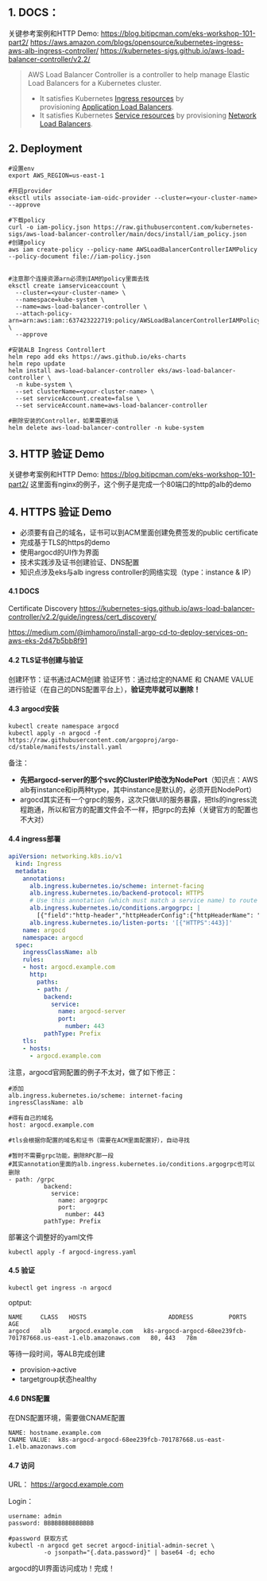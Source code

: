 ## 1. DOCS：

关键参考案例和HTTP Demo: https://blog.bitipcman.com/eks-workshop-101-part2/
https://aws.amazon.com/blogs/opensource/kubernetes-ingress-aws-alb-ingress-controller/
https://kubernetes-sigs.github.io/aws-load-balancer-controller/v2.2/

>AWS Load Balancer Controller is a controller to help manage Elastic Load Balancers for a Kubernetes cluster.
>- It satisfies Kubernetes [Ingress resources](https://kubernetes.io/docs/concepts/services-networking/ingress/) by provisioning [Application Load Balancers](https://docs.aws.amazon.com/elasticloadbalancing/latest/application/introduction.html).
>- It satisfies Kubernetes [Service resources](https://kubernetes.io/docs/concepts/services-networking/service/) by provisioning [Network Load Balancers](https://docs.aws.amazon.com/elasticloadbalancing/latest/network/introduction.html).

## 2. Deployment

```shell
#设置env
export AWS_REGION=us-east-1 

#开启provider
eksctl utils associate-iam-oidc-provider --cluster=<your-cluster-name> --approve

#下载policy
curl -o iam-policy.json https://raw.githubusercontent.com/kubernetes-sigs/aws-load-balancer-controller/main/docs/install/iam_policy.json
#创建policy
aws iam create-policy --policy-name AWSLoadBalancerControllerIAMPolicy --policy-document file://iam-policy.json


#注意那个连接资源arn必须到IAM的policy里面去找
eksctl create iamserviceaccount \
  --cluster=<your-cluster-name> \
  --namespace=kube-system \
  --name=aws-load-balancer-controller \
  --attach-policy-arn=arn:aws:iam::637423222719:policy/AWSLoadBalancerControllerIAMPolicy \
  --approve

#安装ALB Ingress Controllert
helm repo add eks https://aws.github.io/eks-charts
helm repo update
helm install aws-load-balancer-controller eks/aws-load-balancer-controller \
  -n kube-system \
  --set clusterName=<your-cluster-name> \
  --set serviceAccount.create=false \
  --set serviceAccount.name=aws-load-balancer-controller

#删除安装的Controller，如果需要的话
helm delete aws-load-balancer-controller -n kube-system   
```

## 3. HTTP 验证 Demo

关键参考案例和HTTP Demo: https://blog.bitipcman.com/eks-workshop-101-part2/
这里面有nginx的例子，这个例子是完成一个80端口的http的alb的demo

## 4. HTTPS 验证 Demo

- 必须要有自己的域名，证书可以到ACM里面创建免费签发的public certificate
- 完成基于TLS的https的demo
- 使用argocd的UI作为界面
- 技术实践涉及证书创建验证、DNS配置
- 知识点涉及eks与alb ingress controller的网络实现（type：instance & IP）

#### 4.1 DOCS

Certificate Discovery
https://kubernetes-sigs.github.io/aws-load-balancer-controller/v2.2/guide/ingress/cert_discovery/

https://medium.com/@imhamoro/install-argo-cd-to-deploy-services-on-aws-eks-2d47b5bb8f91

#### 4.2 TLS证书创建与验证

创建环节：证书通过ACM创建
验证环节：通过给定的NAME 和 CNAME VALUE进行验证（在自己的DNS配置平台上），**验证完毕就可以删除！**

#### 4.3 argocd安装

```
kubectl create namespace argocd
kubectl apply -n argocd -f https://raw.githubusercontent.com/argoproj/argo-cd/stable/manifests/install.yaml
```

备注：
- **先把argocd-server的那个svc的ClusterIP给改为NodePort**（知识点：AWS alb有instance和ip两种type，其中instance是默认的，必须开启NodePort）
- argocd其实还有一个grpc的服务，这次只做UI的服务暴露，把tls的ingress流程跑通，所以和官方的配置文件会不一样，把grpc的去掉（关键官方的配置也不大对）

#### 4.4 ingress部署

```yaml
apiVersion: networking.k8s.io/v1
  kind: Ingress
  metadata:
    annotations:
      alb.ingress.kubernetes.io/scheme: internet-facing
      alb.ingress.kubernetes.io/backend-protocol: HTTPS
      # Use this annotation (which must match a service name) to route traffic to HTTP2 backends.
      alb.ingress.kubernetes.io/conditions.argogrpc: |
        [{"field":"http-header","httpHeaderConfig":{"httpHeaderName": "Content-Type", "values":["application/grpc"]}}]
      alb.ingress.kubernetes.io/listen-ports: '[{"HTTPS":443}]'
    name: argocd
    namespace: argocd
  spec:
    ingressClassName: alb
    rules:
    - host: argocd.example.com
      http:
        paths:
        - path: /
          backend:
            service:
              name: argocd-server
              port:
                number: 443
          pathType: Prefix
    tls:
    - hosts:
      - argocd.example.com
```

注意，argocd官网配置的例子不太对，做了如下修正：

```
#添加
alb.ingress.kubernetes.io/scheme: internet-facing
ingressClassName: alb
```

```
#得有自己的域名
host: argocd.example.com
```

```
#tls会根据你配置的域名和证书（需要在ACM里面配置好），自动寻找
```

```
#暂时不需要grpc功能，删除RPC那一段
#其实annotation里面的alb.ingress.kubernetes.io/conditions.argogrpc也可以删除
- path: /grpc
          backend:
            service:
              name: argogrpc
              port:
                number: 443
          pathType: Prefix
```

部署这个调整好的yaml文件
```
kubectl apply -f argocd-ingress.yaml
```

#### 4.5 验证

```
kubectl get ingress -n argocd
```
optput:
```
NAME     CLASS   HOSTS                       ADDRESS          PORTS     AGE
argocd   alb     argocd.example.com   k8s-argocd-argocd-68ee239fcb-701787668.us-east-1.elb.amazonaws.com   80, 443   78m
```

等待一段时间，等ALB完成创建
- provision->active
- targetgroup状态healthy

#### 4.6 DNS配置
在DNS配置环境，需要做CNAME配置
```
NAME: hostname.example.com   
CNAME VALUE:  k8s-argocd-argocd-68ee239fcb-701787668.us-east-1.elb.amazonaws.com
```

#### 4.7 访问

URL：
https://argocd.example.com

Login：
```
username: admin
password: BBBBBBBBBBBBBB

#password 获取方式
kubectl -n argocd get secret argocd-initial-admin-secret \
          -o jsonpath="{.data.password}" | base64 -d; echo
```

argocd的UI界面访问成功！完成！